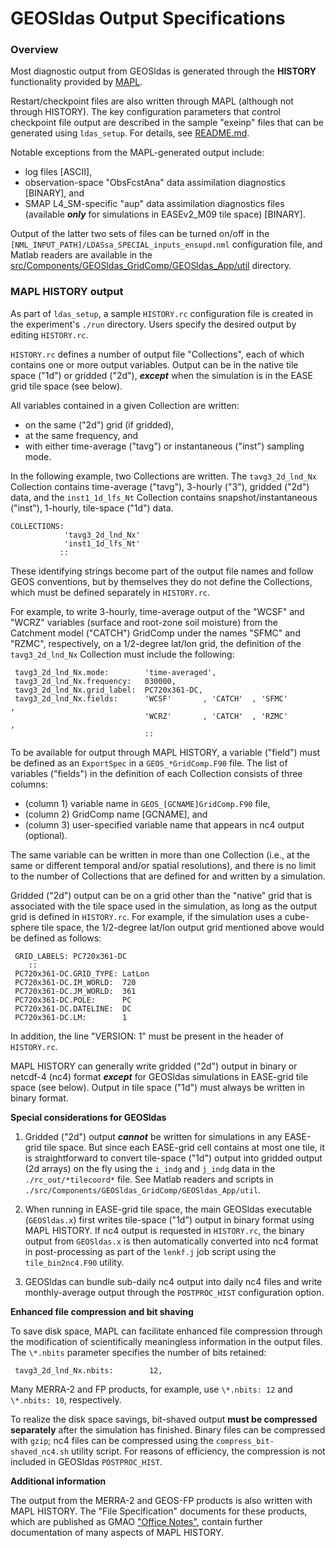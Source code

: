 # GEOSldas Output Specifications

### Overview

Most diagnostic output from GEOSldas is generated through the **HISTORY** functionality provided by [MAPL](https://github.com/GEOS-ESM/MAPL).

Restart/checkpoint files are also written through MAPL (although not through HISTORY).  The key configuration parameters that control checkpoint file output are described in the sample "exeinp" files that can be generated using `ldas_setup`.  For details, see [README.md](https://github.com/GEOS-ESM/GEOSldas/blob/main/README.md).

Notable exceptions from the MAPL-generated output include:
* log files [ASCII],
* observation-space "ObsFcstAna" data assimilation diagnostics [BINARY], and
* SMAP L4_SM-specific "aup" data assimilation diagnostics files (available _**only**_ for simulations in EASEv2_M09 tile space) [BINARY].

Output of the latter two sets of files can be turned on/off in the `[NML_INPUT_PATH]/LDASsa_SPECIAL_inputs_ensupd.nml` configuration file, and Matlab readers are available in the
[src/Components/GEOSldas_GridComp/GEOSldas_App/util](https://github.com/GEOS-ESM/GEOSldas/tree/main/src/Components/GEOSldas_GridComp/GEOSldas_App/util) directory.


### MAPL HISTORY output

As part of `ldas_setup`, a sample `HISTORY.rc` configuration file is created in the experiment's `./run` directory.  Users specify the desired output by editing `HISTORY.rc`.

`HISTORY.rc` defines a number of output file "Collections", each of which contains one or more output variables.  Output can be in the native tile space ("1d") or gridded ("2d"), _**except**_ when the simulation is in the EASE grid tile space (see below).

All variables contained in a given Collection are written:
* on the same ("2d") grid (if gridded),
* at the same frequency, and
* with either time-average ("tavg") or instantaneous ("inst") sampling mode.

In the following example, two Collections are written.  The `tavg3_2d_lnd_Nx` Collection contains time-average ("tavg"), 3-hourly ("3"), gridded ("2d") data, and the `inst1_1d_lfs_Nt` Collection contains snapshot/instantaneous ("inst"), 1-hourly, tile-space ("1d") data.
```
COLLECTIONS:
            'tavg3_2d_lnd_Nx'
            'inst1_1d_lfs_Nt'
           ::
```

These identifying strings become part of the output file names and follow GEOS conventions, but by themselves they do not define the Collections, which must be defined separately in `HISTORY.rc`.

For example, to write 3-hourly, time-average output of the "WCSF" and "WCRZ" variables (surface and root-zone soil moisture) from the Catchment model ("CATCH") GridComp under the names "SFMC" and "RZMC", respectively, on a 1/2-degree lat/lon grid, the definition of the `tavg3_2d_lnd_Nx` Collection must include the following:
```
 tavg3_2d_lnd_Nx.mode:        'time-averaged',
 tavg3_2d_lnd_Nx.frequency:   030000,
 tavg3_2d_lnd_Nx.grid_label:  PC720x361-DC,
 tavg3_2d_lnd_Nx.fields:      'WCSF'       , 'CATCH'  , 'SFMC'         ,
                              'WCRZ'       , 'CATCH'  , 'RZMC'         ,
                              ::
```

To be available for output through MAPL HISTORY, a variable ("field") must be defined as an `ExportSpec` in a `GEOS_*GridComp.F90` file.  The list of variables ("fields") in the definition of each Collection consists of three columns:
- (column 1) variable name in `GEOS_[GCNAME]GridComp.F90` file,
- (column 2) GridComp name [GCNAME], and
- (column 3) user-specified variable name that appears in nc4 output (optional).

The same variable can be written in more than one Collection (i.e., at the same or different temporal and/or spatial resolutions), and there is no limit to the number of Collections that are defined for and written by a simulation.

Gridded ("2d") output can be on a grid other than the "native" grid that is associated with the tile space used in the simulation, as long as the output grid is defined in `HISTORY.rc`.  For example, if the simulation uses a cube-sphere tile space, the 1/2-degree lat/lon output grid mentioned above would be defined as follows:
```
 GRID_LABELS: PC720x361-DC
    ::
 PC720x361-DC.GRID_TYPE: LatLon
 PC720x361-DC.IM_WORLD:  720
 PC720x361-DC.JM_WORLD:  361
 PC720x361-DC.POLE:      PC
 PC720x361-DC.DATELINE:  DC
 PC720x361-DC.LM:        1
```
In addition, the line "VERSION: 1" must be present in the header of `HISTORY.rc`.

MAPL HISTORY can generally write gridded ("2d") output in binary or netcdf-4 (nc4) format _**except**_ for GEOSldas simulations in EASE-grid tile space (see below).  Output in tile space ("1d") must always be written in binary format.


**Special considerations for GEOSldas**

1. Gridded ("2d") output _**cannot**_ be written for simulations in any EASE-grid tile space.  But since each EASE-grid cell contains at most one tile, it is straightforward to convert tile-space ("1d") output into gridded output (2d arrays) on the fly using the `i_indg` and `j_indg` data in the `./rc_out/*tilecoord*` file.  See Matlab readers and scripts in `./src/Components/GEOSldas_GridComp/GEOSldas_App/util`.

2. When running in EASE-grid tile space, the main GEOSldas executable (`GEOSldas.x`) first writes tile-space ("1d") output in binary format using MAPL HISTORY.  If nc4 output is requested in `HISTORY.rc`, the binary output from `GEOSldas.x` is then automatically converted into nc4 format in post-processing as part of the `lenkf.j` job script using the `tile_bin2nc4.F90` utility.

3. GEOSldas can bundle sub-daily nc4 output into daily nc4 files and write monthly-average output through the `POSTPROC_HIST` configuration option.


**Enhanced file compression and bit shaving**

To save disk space, MAPL can facilitate enhanced file compression through the modification of scientifically meaningless information in the output files. The `\*.nbits` parameter specifies the number of bits retained:
```
 tavg3_2d_lnd_Nx.nbits:        12,
```
Many MERRA-2 and FP products, for example, use `\*.nbits: 12` and `\*.nbits: 10`, respectively.

To realize the disk space savings, bit-shaved output **must be compressed separately** after the simulation has finished.   Binary files can be compressed with `gzip`; nc4 files can be compressed using the `compress_bit-shaved_nc4.sh` utility script. For reasons of efficiency, the compression is not included in GEOSldas `POSTPROC_HIST`.


**Additional information**

The output from the MERRA-2 and GEOS-FP products is also written with MAPL HISTORY.  The "File Specification" documents for these products, which are published as GMAO ["Office Notes"](https://gmao.gsfc.nasa.gov/pubs/), contain further documentation of many aspects of MAPL HISTORY.





